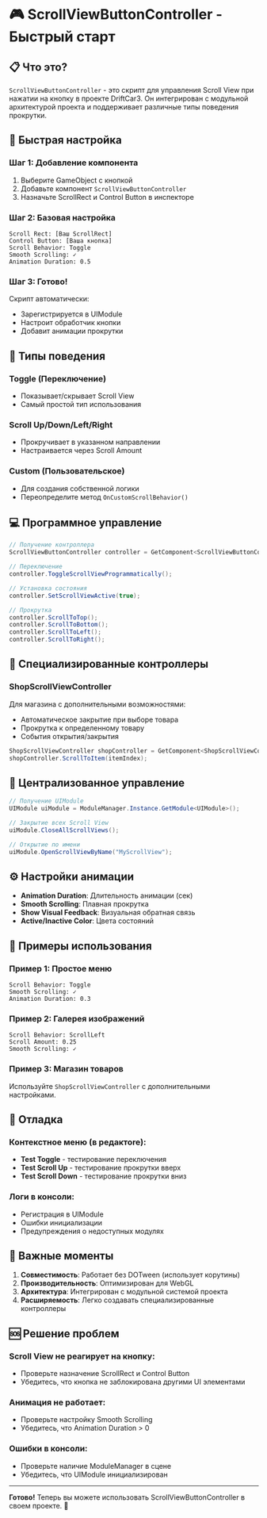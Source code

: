 # 🎮 ScrollViewButtonController - Быстрый старт

## 📋 Что это?

`ScrollViewButtonController` - это скрипт для управления Scroll View при нажатии на кнопку в проекте DriftCar3. Он интегрирован с модульной архитектурой проекта и поддерживает различные типы поведения прокрутки.

## 🚀 Быстрая настройка

### Шаг 1: Добавление компонента
1. Выберите GameObject с кнопкой
2. Добавьте компонент `ScrollViewButtonController`
3. Назначьте ScrollRect и Control Button в инспекторе

### Шаг 2: Базовая настройка
```
Scroll Rect: [Ваш ScrollRect]
Control Button: [Ваша кнопка]
Scroll Behavior: Toggle
Smooth Scrolling: ✓
Animation Duration: 0.5
```

### Шаг 3: Готово!
Скрипт автоматически:
- Зарегистрируется в UIModule
- Настроит обработчик кнопки
- Добавит анимации прокрутки

## 🎯 Типы поведения

### Toggle (Переключение)
- Показывает/скрывает Scroll View
- Самый простой тип использования

### Scroll Up/Down/Left/Right
- Прокручивает в указанном направлении
- Настраивается через Scroll Amount

### Custom (Пользовательское)
- Для создания собственной логики
- Переопределите метод `OnCustomScrollBehavior()`

## 💻 Программное управление

```csharp
// Получение контроллера
ScrollViewButtonController controller = GetComponent<ScrollViewButtonController>();

// Переключение
controller.ToggleScrollViewProgrammatically();

// Установка состояния
controller.SetScrollViewActive(true);

// Прокрутка
controller.ScrollToTop();
controller.ScrollToBottom();
controller.ScrollToLeft();
controller.ScrollToRight();
```

## 🏪 Специализированные контроллеры

### ShopScrollViewController
Для магазина с дополнительными возможностями:
- Автоматическое закрытие при выборе товара
- Прокрутка к определенному товару
- События открытия/закрытия

```csharp
ShopScrollViewController shopController = GetComponent<ShopScrollViewController>();
shopController.ScrollToItem(itemIndex);
```

## 🎨 Централизованное управление

```csharp
// Получение UIModule
UIModule uiModule = ModuleManager.Instance.GetModule<UIModule>();

// Закрытие всех Scroll View
uiModule.CloseAllScrollViews();

// Открытие по имени
uiModule.OpenScrollViewByName("MyScrollView");
```

## ⚙️ Настройки анимации

- **Animation Duration**: Длительность анимации (сек)
- **Smooth Scrolling**: Плавная прокрутка
- **Show Visual Feedback**: Визуальная обратная связь
- **Active/Inactive Color**: Цвета состояний

## 🔧 Примеры использования

### Пример 1: Простое меню
```
Scroll Behavior: Toggle
Smooth Scrolling: ✓
Animation Duration: 0.3
```

### Пример 2: Галерея изображений
```
Scroll Behavior: ScrollLeft
Scroll Amount: 0.25
Smooth Scrolling: ✓
```

### Пример 3: Магазин товаров
Используйте `ShopScrollViewController` с дополнительными настройками.

## 🐛 Отладка

### Контекстное меню (в редактоre):
- **Test Toggle** - тестирование переключения
- **Test Scroll Up** - тестирование прокрутки вверх
- **Test Scroll Down** - тестирование прокрутки вниз

### Логи в консоли:
- Регистрация в UIModule
- Ошибки инициализации
- Предупреждения о недоступных модулях

## 📝 Важные моменты

1. **Совместимость**: Работает без DOTween (использует корутины)
2. **Производительность**: Оптимизирован для WebGL
3. **Архитектура**: Интегрирован с модульной системой проекта
4. **Расширяемость**: Легко создавать специализированные контроллеры

## 🆘 Решение проблем

### Scroll View не реагирует на кнопку:
- Проверьте назначение ScrollRect и Control Button
- Убедитесь, что кнопка не заблокирована другими UI элементами

### Анимация не работает:
- Проверьте настройку Smooth Scrolling
- Убедитесь, что Animation Duration > 0

### Ошибки в консоли:
- Проверьте наличие ModuleManager в сцене
- Убедитесь, что UIModule инициализирован

---

**Готово!** Теперь вы можете использовать ScrollViewButtonController в своем проекте. 🎉

